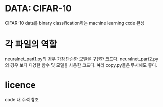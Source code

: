 # DATA: CIFAR-10
CIFAR-10 data를 binary classification하는 machine learning code 완성

# 각 파일의 역할
neuralnet_part1.py의 경우 가장 단순한 모델을 구현한 코드다.
neuralnet_part2.py의 경우 보다 다양한 함수 및 모델을 사용한 코드다.
여러 copy.py들은 무시해도 좋다.

# licence
code 내 주석 참조
